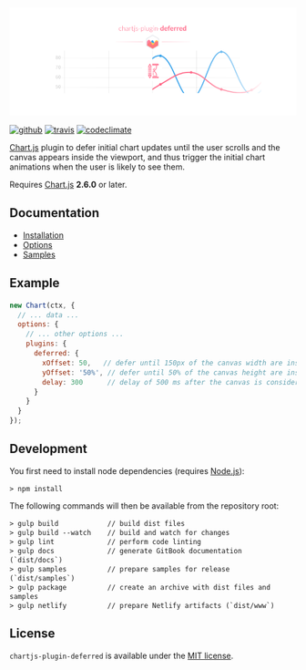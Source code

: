 <div align="center">
    <img src="docs/assets/banner.png"/>
</div>

[![github](https://img.shields.io/github/release/chartjs/chartjs-plugin-deferred.svg?style=flat-square&maxAge=600)](https://github.com/chartjs/chartjs-plugin-deferred/releases/latest) [![travis](https://img.shields.io/travis/chartjs/chartjs-plugin-deferred.svg?style=flat-square&maxAge=600)](https://travis-ci.org/chartjs/chartjs-plugin-deferred) [![codeclimate](https://img.shields.io/codeclimate/maintainability/chartjs/chartjs-plugin-deferred.svg?style=flat-square&maxAge=600)](https://codeclimate.com/github/chartjs/chartjs-plugin-deferred)

[Chart.js](http://www.chartjs.org/) plugin to defer initial chart updates until the user scrolls and the canvas appears inside the viewport, and thus trigger the initial chart animations when the user is likely to see them.

Requires [Chart.js](https://github.com/chartjs/Chart.js/releases) **2.6.0** or later.

## Documentation

- [Installation](https://chartjs-plugin-deferred.netlify.com/installation)
- [Options](https://chartjs-plugin-deferred.netlify.com/options)
- [Samples](https://chartjs-plugin-deferred.netlify.com/samples)

## Example

```javascript
new Chart(ctx, {
  // ... data ...
  options: {
    // ... other options ...
    plugins: {
      deferred: {
        xOffset: 50,   // defer until 150px of the canvas width are inside the viewport
        yOffset: '50%', // defer until 50% of the canvas height are inside the viewport
        delay: 300      // delay of 500 ms after the canvas is considered inside the viewport
      }
    }
  }
});
```

## Development

You first need to install node dependencies (requires [Node.js](https://nodejs.org/)):

    > npm install

The following commands will then be available from the repository root:

    > gulp build            // build dist files
    > gulp build --watch    // build and watch for changes
    > gulp lint             // perform code linting
    > gulp docs             // generate GitBook documentation (`dist/docs`)
    > gulp samples          // prepare samples for release (`dist/samples`)
    > gulp package          // create an archive with dist files and samples
    > gulp netlify          // prepare Netlify artifacts (`dist/www`)

## License

`chartjs-plugin-deferred` is available under the [MIT license](LICENSE.md).
